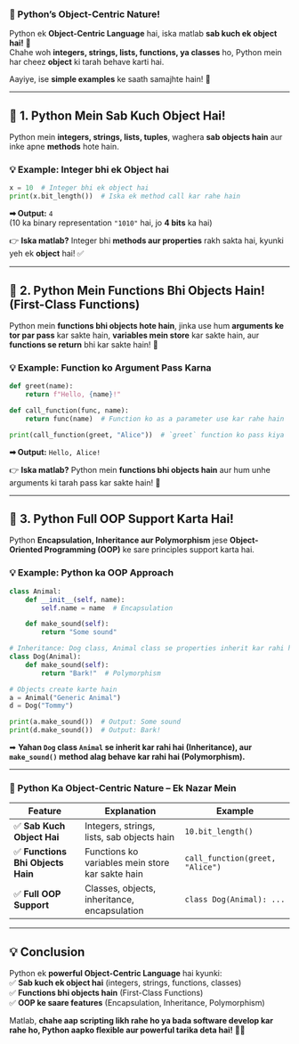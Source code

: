 ### **🐍 Python’s Object-Centric Nature!**  

Python ek **Object-Centric Language** hai, iska matlab **sab kuch ek object hai!** 🎯  
Chahe woh **integers, strings, lists, functions, ya classes** ho, Python mein har cheez **object** ki tarah behave karti hai.  

Aayiye, ise **simple examples** ke saath samajhte hain! 🚀  

---

## **🔹 1. Python Mein Sab Kuch Object Hai!**
Python mein **integers, strings, lists, tuples**, waghera **sab objects hain** aur inke apne **methods** hote hain.  

### **💡 Example: Integer bhi ek Object hai**
```python
x = 10  # Integer bhi ek object hai
print(x.bit_length())  # Iska ek method call kar rahe hain
```
**➡ Output:** `4`  
(10 ka binary representation `"1010"` hai, jo **4 bits** ka hai)  

👉 **Iska matlab?** Integer bhi **methods aur properties** rakh sakta hai, kyunki yeh ek **object** hai! ✅  

---

## **🔹 2. Python Mein Functions Bhi Objects Hain! (First-Class Functions)**
Python mein **functions bhi objects hote hain**, jinka use hum **arguments ke tor par pass** kar sakte hain, **variables mein store** kar sakte hain, aur **functions se return** bhi kar sakte hain! 🎯  

### **💡 Example: Function ko Argument Pass Karna**
```python
def greet(name):
    return f"Hello, {name}!"

def call_function(func, name):
    return func(name)  # Function ko as a parameter use kar rahe hain

print(call_function(greet, "Alice"))  # `greet` function ko pass kiya
```
**➡ Output:** `Hello, Alice!`  

👉 **Iska matlab?** Python mein **functions bhi objects hain** aur hum unhe arguments ki tarah pass kar sakte hain! 🚀  

---

## **🔹 3. Python Full OOP Support Karta Hai!**
Python **Encapsulation, Inheritance aur Polymorphism** jese **Object-Oriented Programming (OOP)** ke sare principles support karta hai.  

### **💡 Example: Python ka OOP Approach**
```python
class Animal:
    def __init__(self, name):
        self.name = name  # Encapsulation

    def make_sound(self):
        return "Some sound"

# Inheritance: Dog class, Animal class se properties inherit kar rahi hai
class Dog(Animal):
    def make_sound(self):
        return "Bark!"  # Polymorphism

# Objects create karte hain
a = Animal("Generic Animal")
d = Dog("Tommy")

print(a.make_sound())  # Output: Some sound
print(d.make_sound())  # Output: Bark!
```
➡ **Yahan `Dog` class `Animal` se inherit kar rahi hai (Inheritance), aur `make_sound()` method alag behave kar rahi hai (Polymorphism).**  

---

### **🚀 Python Ka Object-Centric Nature – Ek Nazar Mein**
| **Feature** | **Explanation** | **Example** |
|------------|----------------|------------|
| ✅ **Sab Kuch Object Hai** | Integers, strings, lists, sab objects hain | `10.bit_length()` |
| ✅ **Functions Bhi Objects Hain** | Functions ko variables mein store kar sakte hain | `call_function(greet, "Alice")` |
| ✅ **Full OOP Support** | Classes, objects, inheritance, encapsulation | `class Dog(Animal): ...` |

---

## **💡 Conclusion**
Python ek **powerful Object-Centric Language** hai kyunki:  
✅ **Sab kuch ek object hai** (integers, strings, functions, classes)  
✅ **Functions bhi objects hain** (First-Class Functions)  
✅ **OOP ke saare features** (Encapsulation, Inheritance, Polymorphism)  

Matlab, **chahe aap scripting likh rahe ho ya bada software develop kar rahe ho, Python aapko flexible aur powerful tarika deta hai!** 🚀🔥  
